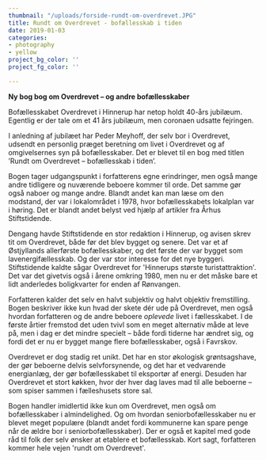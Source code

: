 ```yaml
---
thumbnail: "/uploads/forside-rundt-om-overdrevet.JPG"
title: Rundt om Overdrevet - bofællesskab i tiden
date: 2019-01-03
categories:
- photography
- yellow
project_bg_color: ''
project_fg_color: ''

---
```

**Ny bog bog om Overdrevet – og andre bofællesskaber**

Bofællesskabet Overdrevet i Hinnerup har netop holdt 40-års jubilæum. Egentlig er der tale om et 41 års jubilæum, men coronaen udsatte fejringen.

I anledning af jubilæet har Peder Meyhoff, der selv bor i Overdrevet, udsendt en personlig præget beretning om livet i Overdrevet og af omgivelsernes syn på bofællesskaber. Det er blevet til en bog med titlen ’Rundt om Overdrevet – bofællesskab i tiden’.

Bogen tager udgangspunkt i forfatterens egne erindringer, men også mange andre tidligere og nuværende beboere kommer til orde. Det samme gør også naboer og mange andre. Blandt andet kan man læse om den modstand, der var i lokalområdet i 1978, hvor bofællesskabets lokalplan var i høring. Det er blandt andet belyst ved hjælp af artikler fra Århus Stiftstidende.

Dengang havde Stiftstidende en stor redaktion i Hinnerup, og avisen skrev tit om Overdrevet, både før det blev bygget og senere. Det var et af Østjyllands allerførste bofællesskaber, og det første der var bygget som lavenergifællesskab. Og der var stor interesse for det nye byggeri. Stiftstidende kaldte sågar Overdrevet for 'Hinnerups største turistattraktion'. Det var det givetvis også i årene omkring 1980, men nu er det måske bare et lidt anderledes boligkvarter for enden af Rønvangen.

Forfatteren kalder det selv en halvt subjektiv og halvt objektiv fremstilling. Bogen beskriver ikke kun hvad der skete dér ude på Overdrevet, men også hvordan forfatteren og de andre beboere _oplevede_ livet i fællesskabet. I de første årtier fremstod det uden tvivl som en meget alternativ måde at leve på, men i dag er det mindre specielt – både fordi tiderne har ændret sig, og fordi det er nu er bygget mange flere bofællesskaber, også i Favrskov.

Overdrevet er dog stadig ret unikt. Det har en stor økologisk grøntsagshave, der gør beboerne delvis selvforsynende, og det har et vedvarende energianlæg, der gør bofællesskabet til eksportør af energi. Desuden har Overdrevet et stort køkken, hvor der hver dag laves mad til alle beboerne – som spiser sammen i fælleshusets store sal.

Bogen handler imidlertid ikke kun om Overdrevet, men også om bofællesskaber i almindelighed. Og om hvordan seniorbofællesskaber nu er blevet meget populære (blandt andet fordi kommunerne kan spare penge når de ældre bor i seniorbofællesskaber). Der er også et kapitel med gode råd til folk der selv ønsker at etablere et bofællesskab. Kort sagt, forfatteren kommer hele vejen 'rundt om Overdrevet'.